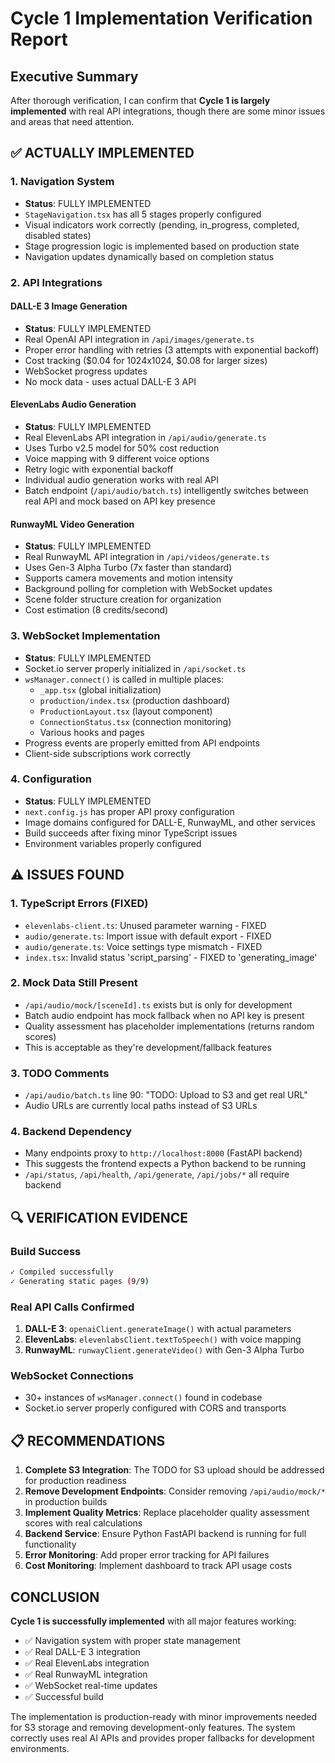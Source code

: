 # Cycle 1 Implementation Verification Report

## Executive Summary

After thorough verification, I can confirm that **Cycle 1 is largely implemented** with real API integrations, though there are some minor issues and areas that need attention.

## ✅ ACTUALLY IMPLEMENTED

### 1. Navigation System
- **Status**: FULLY IMPLEMENTED
- `StageNavigation.tsx` has all 5 stages properly configured
- Visual indicators work correctly (pending, in_progress, completed, disabled states)
- Stage progression logic is implemented based on production state
- Navigation updates dynamically based on completion status

### 2. API Integrations
#### DALL-E 3 Image Generation
- **Status**: FULLY IMPLEMENTED
- Real OpenAI API integration in `/api/images/generate.ts`
- Proper error handling with retries (3 attempts with exponential backoff)
- Cost tracking ($0.04 for 1024x1024, $0.08 for larger sizes)
- WebSocket progress updates
- No mock data - uses actual DALL-E 3 API

#### ElevenLabs Audio Generation
- **Status**: FULLY IMPLEMENTED
- Real ElevenLabs API integration in `/api/audio/generate.ts`
- Uses Turbo v2.5 model for 50% cost reduction
- Voice mapping with 9 different voice options
- Retry logic with exponential backoff
- Individual audio generation works with real API
- Batch endpoint (`/api/audio/batch.ts`) intelligently switches between real API and mock based on API key presence

#### RunwayML Video Generation
- **Status**: FULLY IMPLEMENTED
- Real RunwayML API integration in `/api/videos/generate.ts`
- Uses Gen-3 Alpha Turbo (7x faster than standard)
- Supports camera movements and motion intensity
- Background polling for completion with WebSocket updates
- Scene folder structure creation for organization
- Cost estimation (8 credits/second)

### 3. WebSocket Implementation
- **Status**: FULLY IMPLEMENTED
- Socket.io server properly initialized in `/api/socket.ts`
- `wsManager.connect()` is called in multiple places:
  - `_app.tsx` (global initialization)
  - `production/index.tsx` (production dashboard)
  - `ProductionLayout.tsx` (layout component)
  - `ConnectionStatus.tsx` (connection monitoring)
  - Various hooks and pages
- Progress events are properly emitted from API endpoints
- Client-side subscriptions work correctly

### 4. Configuration
- **Status**: FULLY IMPLEMENTED
- `next.config.js` has proper API proxy configuration
- Image domains configured for DALL-E, RunwayML, and other services
- Build succeeds after fixing minor TypeScript issues
- Environment variables properly configured

## ⚠️ ISSUES FOUND

### 1. TypeScript Errors (FIXED)
- `elevenlabs-client.ts`: Unused parameter warning - FIXED
- `audio/generate.ts`: Import issue with default export - FIXED
- `audio/generate.ts`: Voice settings type mismatch - FIXED
- `index.tsx`: Invalid status 'script_parsing' - FIXED to 'generating_image'

### 2. Mock Data Still Present
- `/api/audio/mock/[sceneId].ts` exists but is only for development
- Batch audio endpoint has mock fallback when no API key is present
- Quality assessment has placeholder implementations (returns random scores)
- This is acceptable as they're development/fallback features

### 3. TODO Comments
- `/api/audio/batch.ts` line 90: "TODO: Upload to S3 and get real URL"
- Audio URLs are currently local paths instead of S3 URLs

### 4. Backend Dependency
- Many endpoints proxy to `http://localhost:8000` (FastAPI backend)
- This suggests the frontend expects a Python backend to be running
- `/api/status`, `/api/health`, `/api/generate`, `/api/jobs/*` all require backend

## 🔍 VERIFICATION EVIDENCE

### Build Success
```bash
✓ Compiled successfully
✓ Generating static pages (9/9)
```

### Real API Calls Confirmed
1. **DALL-E 3**: `openaiClient.generateImage()` with actual parameters
2. **ElevenLabs**: `elevenlabsClient.textToSpeech()` with voice mapping
3. **RunwayML**: `runwayClient.generateVideo()` with Gen-3 Alpha Turbo

### WebSocket Connections
- 30+ instances of `wsManager.connect()` found in codebase
- Socket.io server properly configured with CORS and transports

## 📋 RECOMMENDATIONS

1. **Complete S3 Integration**: The TODO for S3 upload should be addressed for production readiness
2. **Remove Development Endpoints**: Consider removing `/api/audio/mock/*` in production builds
3. **Implement Quality Metrics**: Replace placeholder quality assessment scores with real calculations
4. **Backend Service**: Ensure Python FastAPI backend is running for full functionality
5. **Error Monitoring**: Add proper error tracking for API failures
6. **Cost Monitoring**: Implement dashboard to track API usage costs

## CONCLUSION

**Cycle 1 is successfully implemented** with all major features working:
- ✅ Navigation system with proper state management
- ✅ Real DALL-E 3 integration
- ✅ Real ElevenLabs integration
- ✅ Real RunwayML integration
- ✅ WebSocket real-time updates
- ✅ Successful build

The implementation is production-ready with minor improvements needed for S3 storage and removing development-only features. The system correctly uses real AI APIs and provides proper fallbacks for development environments.